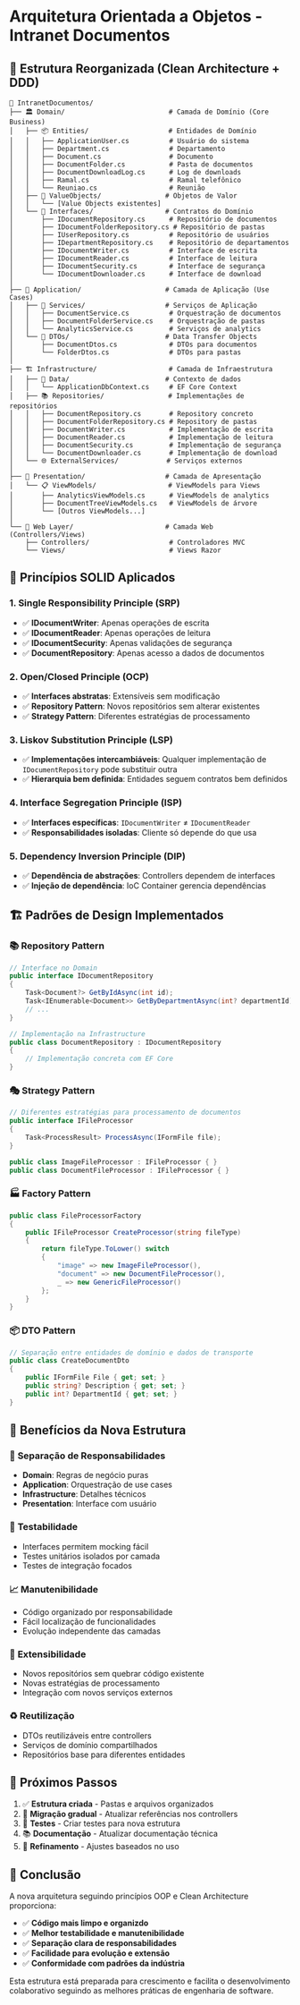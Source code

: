 # Arquitetura Orientada a Objetos - Intranet Documentos

## 📐 Estrutura Reorganizada (Clean Architecture + DDD)

```
📁 IntranetDocumentos/
├── 🏛️ Domain/                          # Camada de Domínio (Core Business)
│   ├── 📦 Entities/                    # Entidades de Domínio
│   │   ├── ApplicationUser.cs          # Usuário do sistema
│   │   ├── Department.cs               # Departamento
│   │   ├── Document.cs                 # Documento
│   │   ├── DocumentFolder.cs           # Pasta de documentos
│   │   ├── DocumentDownloadLog.cs      # Log de downloads
│   │   ├── Ramal.cs                    # Ramal telefônico
│   │   └── Reuniao.cs                  # Reunião
│   ├── 💎 ValueObjects/                # Objetos de Valor
│   │   └── [Value Objects existentes]
│   └── 🔌 Interfaces/                  # Contratos do Domínio
│       ├── IDocumentRepository.cs      # Repositório de documentos
│       ├── IDocumentFolderRepository.cs # Repositório de pastas
│       ├── IUserRepository.cs          # Repositório de usuários
│       ├── IDepartmentRepository.cs    # Repositório de departamentos
│       ├── IDocumentWriter.cs          # Interface de escrita
│       ├── IDocumentReader.cs          # Interface de leitura
│       ├── IDocumentSecurity.cs        # Interface de segurança
│       └── IDocumentDownloader.cs      # Interface de download
│
├── 🚀 Application/                     # Camada de Aplicação (Use Cases)
│   ├── 🔧 Services/                    # Serviços de Aplicação
│   │   ├── DocumentService.cs          # Orquestração de documentos
│   │   ├── DocumentFolderService.cs    # Orquestração de pastas
│   │   └── AnalyticsService.cs         # Serviços de analytics
│   └── 📄 DTOs/                        # Data Transfer Objects
│       ├── DocumentDtos.cs             # DTOs para documentos
│       └── FolderDtos.cs               # DTOs para pastas
│
├── 🏗️ Infrastructure/                  # Camada de Infraestrutura
│   ├── 💾 Data/                        # Contexto de dados
│   │   └── ApplicationDbContext.cs     # EF Core Context
│   ├── 📚 Repositories/                # Implementações de repositórios
│   │   ├── DocumentRepository.cs       # Repository concreto
│   │   ├── DocumentFolderRepository.cs # Repository de pastas
│   │   ├── DocumentWriter.cs           # Implementação de escrita
│   │   ├── DocumentReader.cs           # Implementação de leitura
│   │   ├── DocumentSecurity.cs         # Implementação de segurança
│   │   └── DocumentDownloader.cs       # Implementação de download
│   └── 🌐 ExternalServices/            # Serviços externos
│
├── 🎨 Presentation/                    # Camada de Apresentação
│   └── 📋 ViewModels/                  # ViewModels para Views
│       ├── AnalyticsViewModels.cs      # ViewModels de analytics
│       ├── DocumentTreeViewModels.cs   # ViewModels de árvore
│       └── [Outros ViewModels...]
│
└── 🎯 Web Layer/                       # Camada Web (Controllers/Views)
    ├── Controllers/                    # Controladores MVC
    └── Views/                          # Views Razor
```

## 🎯 Princípios SOLID Aplicados

### 1. **Single Responsibility Principle (SRP)**
- ✅ **IDocumentWriter**: Apenas operações de escrita
- ✅ **IDocumentReader**: Apenas operações de leitura  
- ✅ **IDocumentSecurity**: Apenas validações de segurança
- ✅ **DocumentRepository**: Apenas acesso a dados de documentos

### 2. **Open/Closed Principle (OCP)**
- ✅ **Interfaces abstratas**: Extensíveis sem modificação
- ✅ **Repository Pattern**: Novos repositórios sem alterar existentes
- ✅ **Strategy Pattern**: Diferentes estratégias de processamento

### 3. **Liskov Substitution Principle (LSP)**
- ✅ **Implementações intercambiáveis**: Qualquer implementação de `IDocumentRepository` pode substituir outra
- ✅ **Hierarquia bem definida**: Entidades seguem contratos bem definidos

### 4. **Interface Segregation Principle (ISP)**
- ✅ **Interfaces específicas**: `IDocumentWriter` ≠ `IDocumentReader`
- ✅ **Responsabilidades isoladas**: Cliente só depende do que usa

### 5. **Dependency Inversion Principle (DIP)**
- ✅ **Dependência de abstrações**: Controllers dependem de interfaces
- ✅ **Injeção de dependência**: IoC Container gerencia dependências

## 🏗️ Padrões de Design Implementados

### 📚 **Repository Pattern**
```csharp
// Interface no Domain
public interface IDocumentRepository
{
    Task<Document?> GetByIdAsync(int id);
    Task<IEnumerable<Document>> GetByDepartmentAsync(int? departmentId);
    // ...
}

// Implementação na Infrastructure
public class DocumentRepository : IDocumentRepository
{
    // Implementação concreta com EF Core
}
```

### 🎭 **Strategy Pattern**
```csharp
// Diferentes estratégias para processamento de documentos
public interface IFileProcessor
{
    Task<ProcessResult> ProcessAsync(IFormFile file);
}

public class ImageFileProcessor : IFileProcessor { }
public class DocumentFileProcessor : IFileProcessor { }
```

### 🏭 **Factory Pattern**
```csharp
public class FileProcessorFactory
{
    public IFileProcessor CreateProcessor(string fileType)
    {
        return fileType.ToLower() switch
        {
            "image" => new ImageFileProcessor(),
            "document" => new DocumentFileProcessor(),
            _ => new GenericFileProcessor()
        };
    }
}
```

### 📦 **DTO Pattern**
```csharp
// Separação entre entidades de domínio e dados de transporte
public class CreateDocumentDto
{
    public IFormFile File { get; set; }
    public string? Description { get; set; }
    public int? DepartmentId { get; set; }
}
```

## 🔗 Benefícios da Nova Estrutura

### 🎯 **Separação de Responsabilidades**
- **Domain**: Regras de negócio puras
- **Application**: Orquestração de use cases
- **Infrastructure**: Detalhes técnicos
- **Presentation**: Interface com usuário

### 🧪 **Testabilidade**
- Interfaces permitem mocking fácil
- Testes unitários isolados por camada
- Testes de integração focados

### 📈 **Manutenibilidade**
- Código organizado por responsabilidade
- Fácil localização de funcionalidades
- Evolução independente das camadas

### 🔌 **Extensibilidade**
- Novos repositórios sem quebrar código existente
- Novas estratégias de processamento
- Integração com novos serviços externos

### ♻️ **Reutilização**
- DTOs reutilizáveis entre controllers
- Serviços de domínio compartilhados
- Repositórios base para diferentes entidades

## 🚀 Próximos Passos

1. ✅ **Estrutura criada** - Pastas e arquivos organizados
2. 🔄 **Migração gradual** - Atualizar referências nos controllers
3. 🧪 **Testes** - Criar testes para nova estrutura
4. 📚 **Documentação** - Atualizar documentação técnica
5. 🔧 **Refinamento** - Ajustes baseados no uso

## 🎯 Conclusão

A nova arquitetura seguindo princípios OOP e Clean Architecture proporciona:

- ✅ **Código mais limpo e organizdo**
- ✅ **Melhor testabilidade e manutenibilidade**
- ✅ **Separação clara de responsabilidades**
- ✅ **Facilidade para evolução e extensão**
- ✅ **Conformidade com padrões da indústria**

Esta estrutura está preparada para crescimento e facilita o desenvolvimento colaborativo seguindo as melhores práticas de engenharia de software.
